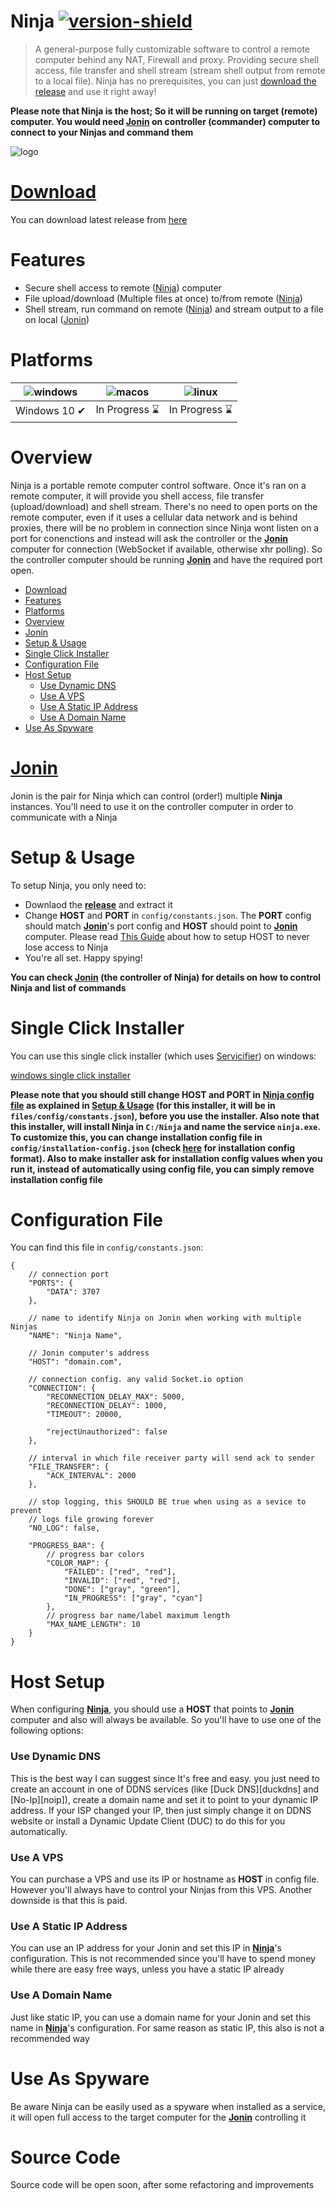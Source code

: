 # Ninja [![version-shield]][release]
> A general-purpose fully customizable software to control a remote computer behind any NAT, Firewall and proxy. Providing secure shell access, file transfer and shell stream (stream shell output from remote to a local file). Ninja has no prerequisites, you can just [download the release][release] and use it right away!

__Please note that Ninja is the host; So it will be running on target (remote) computer. You would need [Jonin][jonin] on controller (commander) computer to connect to your Ninjas and command them__

![logo]

# [Download][release]
You can download latest release from [here][release]

# Features

- Secure shell access to remote ([Ninja][ninja]) computer
- File upload/download (Multiple files at once) to/from remote ([Ninja][ninja])
- Shell stream, run command on remote ([Ninja][ninja]) and stream output to a file on local ([Jonin][jonin])

# Platforms

![windows] | ![macos] | ![linux] |
--- | --- | --- |
Windows 10 ✔ | In Progress ⌛ | In Progress ⌛ |

# Overview

Ninja is a portable remote computer control software. Once it's ran on a remote computer, it will provide you shell access, file transfer (upload/download) and shell stream. 
There's no need to open ports on the remote computer, even if it uses a cellular data network and is behind proxies, there will be no problem in connection since Ninja wont listen on a port for conenctions and instead will ask the controller or the __[Jonin][jonin]__ computer for connection (WebSocket if available, otherwise xhr polling). So the controller computer should be running __[Jonin][jonin]__ and have the required port open.

- [Download](#download)
- [Features](#features)
- [Platforms](#platforms)
- [Overview](#overview)
- [Jonin](#jonin)
- [Setup & Usage](#setup--usage)
- [Single Click Installer](#single-click-installer)
- [Configuration File](#configuration-file)
- [Host Setup](#host-setup)
    - [Use Dynamic DNS](#use-dynamic-dns)
    - [Use A VPS](#use-a-vps)
    - [Use A Static IP Address](#use-a-static-ip-address)
    - [Use A Domain Name](#use-a-domain-name)
- [Use As Spyware](#use-as-spyware)



# [Jonin][jonin]
Jonin is the pair for Ninja which can control (order!) multiple __Ninja__ instances. You'll need to use it on the controller computer in order to communicate with a Ninja

# Setup & Usage

To setup Ninja, you only need to: 

- Downlaod the __[release][release]__ and extract it 
- Change __HOST__ and __PORT__ in `config/constants.json`. The __PORT__ config should match __[Jonin][jonin]__'s port config and __HOST__ should point to __[Jonin][jonin]__ computer. Please read [This Guide][host-setup] about how to setup HOST to never lose access to Ninja
- You're all set. Happy spying!


__You can check __[Jonin][jonin]__ (the controller of Ninja) for details on how to control Ninja and list of commands__

# Single Click Installer
You can use this single click installer (which uses [Servicifier][servicifier]) on windows: 

[windows single click installer][windows-single-click-installer]

__Please note that you should still change HOST and PORT in [Ninja config file](#configuration-file) as explained in [Setup & Usage](#setup--usage) (for this installer, it will be in `files/config/constants.json`), before you use the installer. Also note that this installer, will install Ninja in `C:/Ninja` and name the service `ninja.exe`. To customize this, you can change installation config file in `config/installation-config.json` (check [here][servicifier-install-config] for installation config format). Also to make installer ask for installation config values when you run it, instead of automatically using config file, you can simply remove installation config file__

# Configuration File
You can find this file in `config/constants.json`:

```jsonc
{
	// connection port
    "PORTS": {
        "DATA": 3707
    },

    // name to identify Ninja on Jonin when working with multiple Ninjas
    "NAME": "Ninja Name",

    // Jonin computer's address
    "HOST": "domain.com", 

    // connection config. any valid Socket.io option
    "CONNECTION": {
        "RECONNECTION_DELAY_MAX": 5000,
        "RECONNECTION_DELAY": 1000,
        "TIMEOUT": 20000,

        "rejectUnauthorized": false
    },

    // interval in which file receiver party will send ack to sender
    "FILE_TRANSFER": {
        "ACK_INTERVAL": 2000
    },

    // stop logging, this SHOULD BE true when using as a sevice to prevent 
    // logs file growing forever 
    "NO_LOG": false,

    "PROGRESS_BAR": {
    	// progress bar colors 
        "COLOR_MAP": {
            "FAILED": ["red", "red"],
            "INVALID": ["red", "red"],
            "DONE": ["gray", "green"],
            "IN_PROGRESS": ["gray", "cyan"]
        },
        // progress bar name/label maximum length
        "MAX_NAME_LENGTH": 10
    }
}

```

# Host Setup
When configuring __[Ninja][ninja]__, you should use a __HOST__ that points to __[Jonin][jonin]__ computer and also will always be available. So you'll have to use one of the following options:

### Use Dynamic DNS
This is the best way I can suggest since It's free and easy. you just need to create an account in one of DDNS services (like [Duck DNS][duckdns] and [No-Ip][noip]), create a domain name and set it to point to your dynamic IP address. If your ISP changed your IP, then just simply change it on DDNS website or install a Dynamic Update Client (DUC) to do this for you automatically.

### Use A VPS
You can purchase a VPS and use its IP or hostname as __HOST__ in config file. However you'll always have to control your Ninjas from this VPS. Another downside is that this is paid.

### Use A Static IP Address
You can use an IP address for your Jonin and set this IP in __[Ninja][ninja]__'s configuration. This is not recommended since you'll have to spend money while there are easy free ways, unless you have a static IP already

### Use A Domain Name
Just like static IP, you can use a domain name for your Jonin and set this name in __[Ninja][ninja]__'s configuration. For same reason as static IP, this also is not a recommended way

# Use As Spyware
Be aware Ninja can be easily used as a spyware when installed as a service, it will open full access to the target computer for the __[Jonin][jonin]__ controlling it

# Source Code
Source code will be open soon, after some refactoring and improvements

[version-shield]: https://img.shields.io/badge/Version-1.0.0-blue
[cross-platform-shield]: https://img.shields.io/badge/Cross-Platform-brightgreen
[logo]: https://user-images.githubusercontent.com/46329768/120117984-597c1200-c1a5-11eb-8190-2dac8b7cbe8d.jpg
[ninja]: https://github.com/ErAz7/Ninja
[jonin]: https://github.com/ErAz7/Jonin
[servicifier]: https://github.com/ErAz7/servicifier
[servicifier-install-config]: https://github.com/ErAz7/servicifier#installation-config
[release]: https://github.com/ErAz7/Ninja/releases
[host-setup]: #host-setup
[windows]: https://user-images.githubusercontent.com/46329768/141021000-3fe223be-f648-4aaf-8a2a-3a5d84f95d50.png
[macos]: https://user-images.githubusercontent.com/46329768/141021007-c2075401-e0e0-4451-8668-77da557bbe9b.png
[linux]: https://user-images.githubusercontent.com/46329768/141096642-40524479-cc30-42e3-8a8e-c76c5c9b3f50.png
[windows-single-click-installer]: https://github.com/ErAz7/Ninja/releases/download/1.0.0/Ninja-v1.0.0-win-single-click-installer.rar